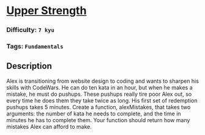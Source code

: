 # [Upper <body> Strength](https://www.codewars.com/kata/571640812ad763313600132b)

### Difficulty: `7 kyu`

### Tags: `Fundamentals`

## Description

Alex is transitioning from website design to coding and wants to sharpen his skills with CodeWars.
He can do ten kata in an hour, but when he makes a mistake, he must do pushups. These pushups really tire poor Alex out, so every time he does them they take twice as long. His first set of redemption pushups takes 5 minutes. Create a function, alexMistakes, that takes two arguments: the number of kata he needs to complete, and the time in minutes he has to complete them. Your function should return how many mistakes Alex can afford to make.